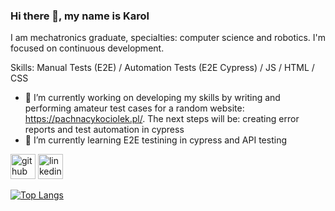 ### Hi there 👋, my name is Karol
I am mechatronics graduate, specialties: computer science and robotics. I'm focused on continuous development.

Skills: Manual Tests (E2E) / Automation Tests (E2E Cypress) / JS / HTML / CSS

- 🔭 I’m currently working on developing my skills by writing and performing amateur test cases for a random website: https://pachnacykociolek.pl/. The next steps will be: creating error reports and test automation in cypress 
- 🌱 I’m currently learning E2E testining in cypress and API testing 


[<img src='https://cdn.jsdelivr.net/npm/simple-icons@3.0.1/icons/github.svg' alt='github' height='40'>](https://github.com/kzolyniakk)  [<img src='https://cdn.jsdelivr.net/npm/simple-icons@3.0.1/icons/linkedin.svg' alt='linkedin' height='40'>](https://www.linkedin.com/in/karol-żołyniak-525203294/)  

[![Top Langs](https://github-readme-stats.vercel.app/api/top-langs/?username=kzolyniakk)](https://github.com/anuraghazra/github-readme-stats)

